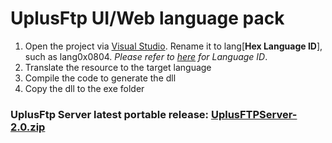 # UplusFtp UI/Web language pack

 1) Open the project via [Visual Studio](https://visualstudio.microsoft.com/). Rename it to lang[__Hex Language ID__], such as lang0x0804. *Please refer to [here](https://docs.microsoft.com/en-us/windows-hardware/manufacture/desktop/available-language-packs-for-windows) for Language ID*.
 2) Translate the resource to the target language
 3) Compile the code to generate the dll
 4) Copy the dll to the exe folder
  
### UplusFtp Server latest portable release: [UplusFTPServer-2.0.zip](http://uplusware.net/download/UplusFTPServer-2.0.zip)
